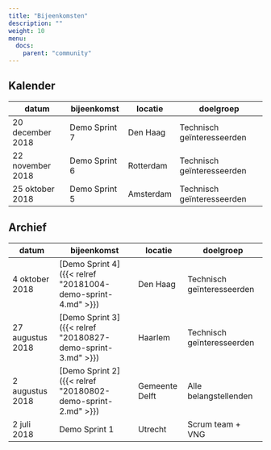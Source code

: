 ```yaml
---
title: "Bijeenkomsten"
description: ""
weight: 10
menu:
  docs:
    parent: "community"
---
```


## Kalender

|datum|bijeenkomst|locatie|doelgroep|
|---|---|---|---|
|20 december 2018|Demo Sprint 7|Den Haag|Technisch geïnteresseerden|
|22 november 2018|Demo Sprint 6|Rotterdam|Technisch geïnteresseerden|
|25 oktober 2018|Demo Sprint 5|Amsterdam|Technisch geïnteresseerden|

## Archief
|datum|bijeenkomst|locatie|doelgroep|
|---|---|---|---|
|4 oktober 2018|[Demo Sprint 4]({{< relref "20181004-demo-sprint-4.md" >}})|Den Haag|Technisch geïnteresseerden|
|27 augustus 2018|[Demo Sprint 3]({{< relref "20180827-demo-sprint-3.md" >}})|Haarlem|Technisch geïnteresseerden|
|2 augustus 2018|[Demo Sprint 2]({{< relref "20180802-demo-sprint-2.md" >}})|Gemeente Delft|Alle belangstellenden|
|2 juli 2018|Demo Sprint 1|Utrecht|Scrum team + VNG|
